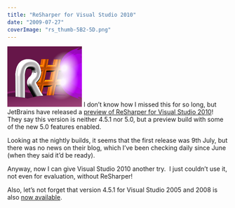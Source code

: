 ```yaml
---
title: "ReSharper for Visual Studio 2010"
date: "2009-07-27"
coverImage: "rs_thumb-5B2-5D.png"
---
```


[![rs](images/rs_thumb-5B2-5D.png "rs")](/wp-content/uploads/2009/07/rs_thumb-5B2-5D.png) I don’t know how I missed this for so long, but JetBrains have released a [preview of ReSharper for Visual Studio 2010](http://www.jetbrains.net/confluence/display/ReSharper/ReSharper+for+Visual+Studio+2010+%28Preview%29)! They say this version is neither 4.5.1 nor 5.0, but a preview build with some of the new 5.0 features enabled.

Looking at the nightly builds, it seems that the first release was 9th July, but there was no news on their blog, which I’ve been checking daily since June (when they said it’d be ready).

Anyway, now I can give Visual Studio 2010 another try.  I just couldn’t use it, not even for evaluation, without ReSharper!

Also, let’s not forget that version 4.5.1 for Visual Studio 2005 and 2008 is also [now available](http://www.jetbrains.com/resharper/index.html).

